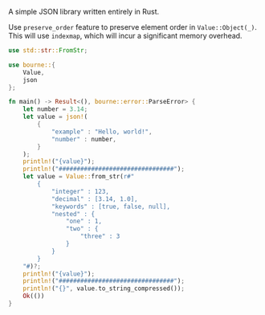 A simple JSON library written entirely in Rust.

Use `preserve_order` feature to preserve element order in `Value::Object(_)`. This will use `indexmap`, which will incur a significant memory overhead.

```rust
use std::str::FromStr;

use bourne::{
    Value,
    json
};

fn main() -> Result<(), bourne::error::ParseError> {
    let number = 3.14;
    let value = json!(
        {
            "example" : "Hello, world!",
            "number" : number,
        }
    );
    println!("{value}");
    println!("################################");
    let value = Value::from_str(r#"
        {
            "integer" : 123,
            "decimal" : [3.14, 1.0],
            "keywords" : [true, false, null],
            "nested" : {
                "one" : 1,
                "two" : {
                    "three" : 3
                }
            }
        }
    "#)?;
    println!("{value}");
    println!("################################");
    println!("{}", value.to_string_compressed());
    Ok(())
}
```